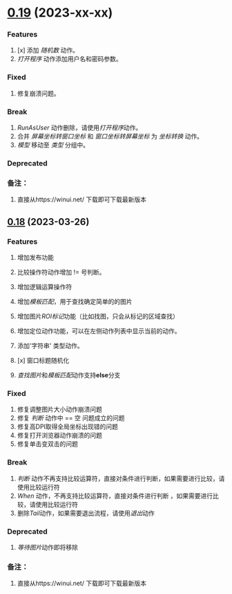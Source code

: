 # [0.19](https://github.com/shelllet/winui/compare/main...0.19) (2023-xx-xx)
### Features

1. [x] 添加 *随机数* 动作。
2. *打开程序* 动作添加用户名和密码参数。

### Fixed

1. 修复崩溃问题。

### Break

1. *RunAsUser* 动作删除，请使用*打开程序*动作。
2. 合并 *屏幕坐标转窗口坐标* 和 *窗口坐标转屏幕坐标* 为 *坐标转换* 动作。
3. *模型* 移动至 *类型* 分组中。 

### Deprecated

### 备注：

1. 直接从https://winui.net/ 下载即可下载最新版本


## [0.18](https://github.com/shelllet/winui/compare/main...dev) (2023-03-26)

### Features

1. 增加发布功能
2. 比较操作符动作增加 != 号判断。
3. 增加逻辑运算操作符
4. 增加*模板匹配*，用于查找确定简单的的图片
5. 增加图片*ROI标记*功能（比如找图，只会从标记的区域查找）
6. 增加定位动作功能，可以在左侧动作列表中显示当前的动作。
7. 添加'字符串' 类型动作。

8. [x] 窗口标题随机化
9. *查找图片*和*模板匹配*动作支持**else**分支

### Fixed

1. 修复调整图片大小动作崩溃问题
2. 修复 *判断* 动作中 == 空 问题成立的问题
3. 修复高DPI取得全局坐标出现错的问题
4. 修复打开浏览器动作崩溃的问题
5. 修复单击变双击的问题

### Break

1. *判断* 动作不再支持比较运算符，直接对条件进行判断，如果需要进行比较，请使用比较运行符
2. *When* 动作，不再支持比较运算符，直接对条件进行判断 ，如果需要进行比较，请使用比较运行符
3. 删除*Tail*动作，如果需要退出流程，请使用*退出*动作

### Deprecated
1. *等待图片*动作即将移除

### 备注：

1. 直接从https://winui.net/ 下载即可下载最新版本
